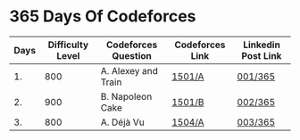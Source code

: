 # 365 Days Of Codeforces

| Days | Difficulty Level | Codeforces Question | Codeforces Link | Linkedin Post Link |
| ---- | ---------------- | ------------------- | --------------- | ------------------ |
| 1.   | 800   | A. Alexey and Train | [1501/A](https://codeforces.com/contest/1501/problem/A) | [001/365](https://www.linkedin.com/posts/anonymousr007_github-anonymousr007365daysofcodeforces-activity-6883068570331443200-3a9L) |
| 2.   | 900   | B. Napoleon Cake    | [1501/B](https://codeforces.com/contest/1501/problem/B) | [002/365](https://www.linkedin.com/posts/anonymousr007_github-anonymousr007365daysofcodeforces-activity-6883369942759165952-VivI) |
| 3.   | 800   | A. Déjà Vu          | [1504/A](https://codeforces.com/contest/1504/problem/A) | [003/365]() |

